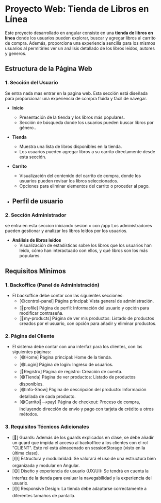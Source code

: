 # Proyecto Web: Tienda de Libros en Línea

Este proyecto desarrollado en angular consiste en una **tienda de libros en línea** donde los usuarios pueden explorar, buscar y agregar libros al carrito de compra. Además, proporciona una experiencia sencilla para los mismos usuarios al permitirles ver un análisis detallado de los libros leídos, autores y generos.

## Estructura de la Página Web

### 1. Sección del Usuario 
Se entra nada mas entrar en la pagina web.
Esta sección está diseñada para proporcionar una experiencia de compra fluida y fácil de navegar.

- **Inicio**
  - Presentación de la tienda y los libros más populares.
  - Sección de búsqueda donde los usuarios pueden buscar libros por género..
  
- **Tienda**
  - Muestra una lista de libros disponibles en la tienda.
  - Los usuarios pueden agregar libros a su carrito directamente desde esta sección.

- **Carrito**
  - Visualización del contenido del carrito de compra, donde los usuarios pueden revisar los libros seleccionados.
  - Opciones para eliminar elementos del carrito o proceder al pago.
- **Perfil de usuario**
  - 

### 2. Sección Administrador
se entra en esta seccion iniciando sesion o con /app
Los administradores pueden gestionar y analizar los libros leídos por los usuarios.

- **Análisis de libros leídos**
  - Visualización de estadísticas sobre los libros que los usuarios han leído, cómo han interactuado con ellos, y qué libros son los más populares.



## Requisitos Mínimos

### 1. Backoffice (Panel de Administración)
- El backoffice debe contar con las siguientes secciones:
  - [🟡control-panel] Página principal: Vista general de administración.
  - [🔴profile] Página de perfil: Información del usuario y opción para modificar contraseña.
  - [🔴my-products] Página de ver mis productos: Listado de productos creados por el usuario, con opción para añadir y eliminar productos.

### 2. Página del Cliente

- El sistema debe contar con una interfaz para los clientes, con las siguientes páginas:
  - [🟢Home] Página principal: Home de la tienda.
  - [🟢Login] Página de login: Ingreso de usuarios.
  - [🔴Registro] Página de registro: Creación de cuenta.
  - [🟢Tienda] Página de ver productos: Listado de productos disponibles.
  - [🟢Info-Show] Página de descripción del producto: Información detallada de cada producto.
  - [🟢Carrito🔴-->pay] Página de checkout: Proceso de compra, incluyendo dirección de envío y pago con tarjeta de crédito u otros métodos.
### 3. Requisitos Técnicos Adicionales

  - [🔴] Guards: Además de los guards explicados en clase, se debe añadir un guard que impida el acceso al backoffice a los clientes con el rol "CLIENT". Este rol está almacenado en sessionStorage (visto en la última clase).
  - [🟡] Estructura y modularidad: Se valorará el uso de una estructura bien organizada y modular en Angular.
  - [🟡] Diseño y experiencia de usuario (UX/UI): Se tendrá en cuenta la interfaz de la tienda para evaluar la navegabilidad y la experiencia del usuario.
  - [🟡] Responsive Design: La tienda debe adaptarse correctamente a diferentes tamaños de pantalla.